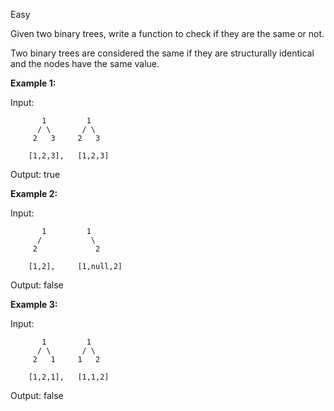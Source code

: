 Easy

Given two binary trees, write a function to check if they are the same or not.

Two binary trees are considered the same if they are structurally identical and the nodes have the same value.

**Example 1:**

Input:  

           1         1
          / \       / \
         2   3     2   3

        [1,2,3],   [1,2,3]

Output: true

**Example 2:**

Input:  

           1         1
          /           \
         2             2

        [1,2],     [1,null,2]

Output: false

**Example 3:**

Input:  

           1         1
          / \       / \
         2   1     1   2

        [1,2,1],   [1,1,2]

Output: false
